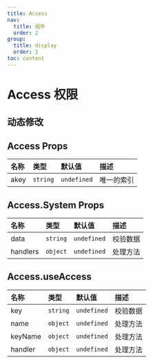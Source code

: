 ```yaml
---
title: Access
nav:
  title: 组件
  order: 2
group:
  title: display
  order: 2
toc: content
---
```


# Access 权限

<!-- ## 简单上手

<code src="./demo/base"></code> -->

## 动态修改

<code src="./demo/role"></code>

## Access Props

| 名称 | 类型     | 默认值      | 描述       |
| :--- | :------- | :---------- | :--------- |
| akey | `string` | `undefined` | 唯一的索引 |


## Access.System Props

| 名称     | 类型     | 默认值      | 描述     |
| :------- | :------- | :---------- | :------- |
| data     | `string` | `undefined` | 校验数据 |
| handlers | `object` | `undefined` | 处理方法 |


## Access.useAccess

| 名称    | 类型     | 默认值      | 描述     |
| :------ | :------- | :---------- | :------- |
| key     | `string` | `undefined` | 校验数据 |
| name    | `object` | `undefined` | 处理方法 |
| keyName | `object` | `undefined` | 处理方法 |
| handler | `object` | `undefined` | 处理方法 |
